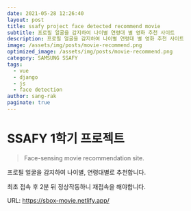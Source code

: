 ```yaml
---
date: 2021-05-28 12:26:40
layout: post
title: ssafy project face detected recommend movie
subtitle: 프로필 얼굴을 감지하여 나이별 연령대 별 영화 추천 사이트
description: 프로필 얼굴을 감지하여 나이별 연령대 별 영화 추천 사이트
image: /assets/img/posts/movie-recommend.png
optimized_image: /assets/img/posts/movie-recommend.png
category: SAMSUNG SSAFY
tags:
  - vue
  - django
  - js
  - face detection
author: sang-rak
paginate: true
---
```


# SSAFY 1학기 프로젝트

>  Face-sensing movie recommendation site.

프로필 얼굴을 감지하여 나이별, 연령대별로  추천합니다.



최초 접속 후 2분 뒤 정상작동하니 재접속을 해야합니다.

URL: <a> https://sbox-movie.netlify.app/</a>



